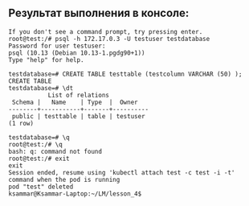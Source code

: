 ## Результат выполнения в консоле:
```ksammar@Ksammar-Laptop:~/LM/lesson_4$ kubectl run -t -i --rm --image postgres:10.13 test bash
If you don't see a command prompt, try pressing enter.
root@test:/# psql -h 172.17.0.3 -U testuser testdatabase
Password for user testuser: 
psql (10.13 (Debian 10.13-1.pgdg90+1))
Type "help" for help.

testdatabase=# CREATE TABLE testtable (testcolumn VARCHAR (50) );
CREATE TABLE
testdatabase=# \dt
           List of relations
 Schema |   Name    | Type  |  Owner   
--------+-----------+-------+----------
 public | testtable | table | testuser
(1 row)

testdatabase=# \q
root@test:/# \q
bash: q: command not found
root@test:/# exit
exit
Session ended, resume using 'kubectl attach test -c test -i -t' command when the pod is running
pod "test" deleted
ksammar@Ksammar-Laptop:~/LM/lesson_4$ 
```